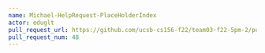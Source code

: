 ```yaml
---
name: Michael-HelpRequest-PlaceHolderIndex
actor: eduglt
pull_request_url: https://github.com/ucsb-cs156-f22/team03-f22-5pm-2/pull/48
pull_request_num: 48
---
```

